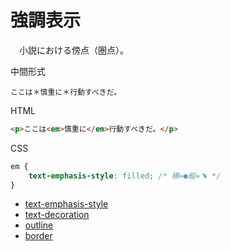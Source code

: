 # 強調表示

　小説における傍点（圏点）。

中間形式
```
ここは＊慎重に＊行動すべきだ。
```
HTML
```html
<p>ここは<em>慎重に</em>行動すべきだ。</p>
```
CSS
```css
em {
    text-emphasis-style: filled; /* 横=●縦=﹅ */
}
```

* [text-emphasis-style][]
* [text-decoration][]
* [outline][]
* [border][]

[text-emphasis-style]:https://developer.mozilla.org/ja/docs/Web/CSS/text-emphasis-style
[text-decoration]:https://developer.mozilla.org/ja/docs/Web/CSS/text-decoration
[outline]:https://developer.mozilla.org/ja/docs/Web/CSS/outline
[border]:https://developer.mozilla.org/ja/docs/Web/CSS/border
